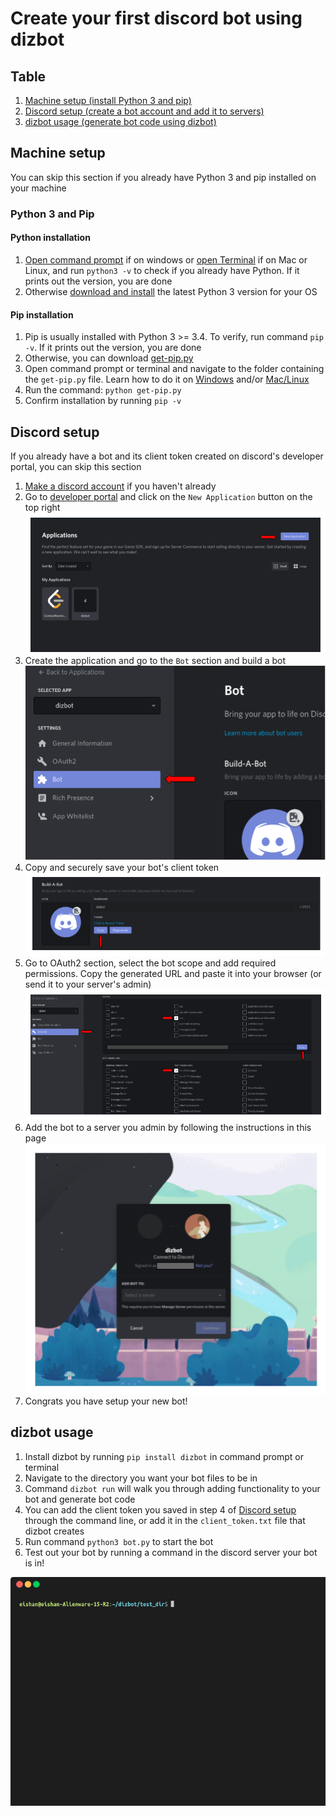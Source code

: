 # Create your first discord bot using dizbot

## Table
1. [Machine setup (install Python 3 and pip)](#machine-setup)
2. [Discord setup (create a bot account and add it to servers)](#discord-setup)
3. [dizbot usage (generate bot code using dizbot)](#dizbot-usage)

## Machine setup

You can skip this section if you already have Python 3 and pip installed on your machine

### Python 3 and Pip


#### Python installation
1. [Open command prompt](https://www.isunshare.com/windows-10/4-ways-to-open-command-prompt-in-windows-10.html) if on windows or [open Terminal](https://support.apple.com/en-ca/guide/terminal/apd5265185d-f365-44cb-8b09-71a064a42125/mac) if on Mac or Linux, and run `python3 -v` to check if you already have Python. If it prints out the version, you are done
2. Otherwise [download and install](https://www.python.org/downloads/) the latest Python 3 version for your OS

#### Pip installation
1. Pip is usually installed with Python 3 >= 3.4. To verify, run command `pip -v`. If it prints out the version, you are done
2. Otherwise, you can download [get-pip.py](https://bootstrap.pypa.io/get-pip.py)
2. Open command prompt or terminal and navigate to the folder containing the `get-pip.py` file. Learn how to do it on [Windows](https://www.youtube.com/watch?v=sjaCgavMO18) and/or [Mac/Linux](https://www.youtube.com/watch?v=j6vKLJxAKfw)
3. Run the command: `python get-pip.py`
4. Confirm installation by running `pip -v`

## Discord setup

If you already have a bot and its client token created on discord's developer portal, you can skip this section

1. [Make a discord account](https://discord.onl/2019/01/24/how-to-create-a-discord-account/) if you haven't already
2. Go to [developer portal](https://discord.com/developers/applications) and click on the `New Application` button on the top right
![Developer portal](demo/developer_portal.png)
3. Create the application and go to the `Bot` section and build a bot
![Bot page](demo/bot_section.png)
4. Copy and securely save your bot's client token
![Client token](demo/client_token.png)
5. Go to OAuth2 section, select the bot scope and add required permissions. Copy the generated URL and paste it into your browser (or send it to your server's admin)
![OAuth2](demo/oauth_bot.png)
6. Add the bot to a server you admin by following the instructions in this page
![Add bot page](demo/add_bot_page.png)
7. Congrats you have setup your new bot!


## dizbot usage

1. Install dizbot by running `pip install dizbot` in command prompt or terminal
2. Navigate to the directory you want your bot files to be in
2. Command `dizbot run` will walk you through adding functionality to your bot and generate bot code
3. You can add the client token you saved in step 4 of [Discord setup](#discord-setup) through the command line, or add it in the `client_token.txt` file that dizbot creates
4. Run command `python3 bot.py` to start the bot
5. Test out your bot by running a command in the discord server your bot is in!

![demo gif](demo/demo.gif)